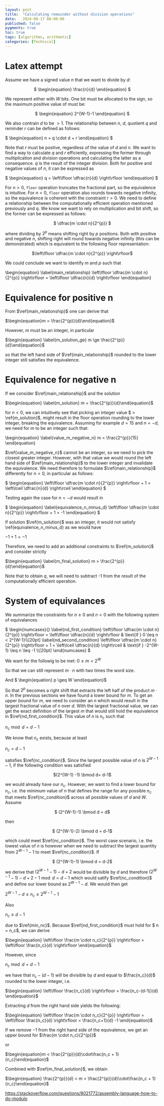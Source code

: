 ```yaml
---
layout: post
title:  "Calculating remainder without division operations"
date:   2024-08-17 08:00:00
published: false
pygments: true
toc: true
tags: [algorithms, arithmetic]
categories: [Technical]
---
```



Latex attempt
=======

Assume we have a signed value $n$ that we want to divide by $d$:

<p style="font-size: 1em" align=center>
$ \begin{equation} \frac{n}{d} \end{equation} $
</p>

We represent either with $W$ bits. One bit must be allocated to the sign,
so the maximum positive value of must be:

<p align=center>
$ \begin{equation}  2^{W-1}-1 \end{equation} $
</p>

We also contrain $d$ to be $> 1$. The relationship between $n$, $d$, quotient $q$
and reminder $r$ can be defined as follows:

$ \begin{equation} n = q \cdot d + r  \end{equation} $

Note that $r$ must be postive, regardless of the value of $d$ and $n$.
We want to find a way to calculate $q$ and $r$ efficiently, expressing the former through multiplication and division 
operations and calculating the latter as a consequence. $q$ is the result of the integer division. Both for positive and negative values of $n$, it can be expressed as

$
\begin{equation} q = \left\lfloor \dfrac{n}{d} \right\rfloor \end{equation}
$

For $n>0$, `floor` operation truncates the fractional part, so the equivalence is
intuitive. For $n<0$, `floor` operation also rounds towards negative infinity, 
so the equivalence is coherent with the constraint $r>0$. We need to define a 
relationship between the computationally efficient operation mentioned previously
and $q$. We know we want to rely on multiplication and bit shift, so the former
can be expressed as follows:

<p align=center>
$ \dfrac{m \cdot n}{2^{p}} $
</p>

where dividing by $2^{p}$ means shifting right by $p$ positions. Both with positive and negative $n$, 
shifting right will round towards negative infinity (this can be demonstrated) which is equivalent
to the following floor representation:

<p align=center>
$\left\lfloor \dfrac{m \cdot n}{2^{p}} \right\rfloor$
</p>

We could conclude we want to identify $m$ and $p$ such that

\begin{equation}
\label{main_relationship}
\left\lfloor \dfrac{m \cdot n}{2^{p}} \right\rfloor = 
\left\lfloor \dfrac{n}{d} \right\rfloor
\end{equation}

# Equivalence for positive n

From $\ref{main_relationship}$ one can derive that 

$\begin{equation}m = \frac{2^{p}}{d}\end{equation}$

However, $m$ must be an integer, in particular

$\begin{equation} \label{m_solution_ge} m \ge \frac{2^{p}}{d}\end{equation}$

so that the left hand side of $\ref{main_relationship}$ rounded to the lower integer 
still satisfies the equivalence.

# Equivalence for negative n

If we consider $\ref{main_relationship}$ and the solution

$\begin{equation} \label{m_solution} m = \frac{2^{p}}{d}\end{equation}$

for $n < 0$, we can intuitively see that picking an integer value $ > \ref{m_solution}$,
might result in the floor operation rounding to the lower integer, breaking the equivalence.
Assuming for example $d = 15$ and  $n = -d$, we need for $m$ to be an integer such that:

\begin{equation}
\label{value_m_negative_n}
m = \frac{2^{p}}{15}
\end{equation}

$\ref{value_m_negative_n}$  cannot be an integer, so we need to pick the closest greater integer.
However, with that value we would round the left hand side of $\ref{main_relationship}$ to the 
lower integer and invalidate the equivalence. We need therefore to formulate $\ref{main_relationship}$
differently for $n<0$, in particular as follows:

$
\begin{equation}
\left\lfloor \dfrac{m \cdot n}{2^{p}} \right\rfloor + 1 = 
\left\lceil \dfrac{n}{d} \right\rceil
\end{equation}
$

Testing again the case for $n= -d$ would result in

$
\begin{equation}
\label{equivalence_n_minus_d}
\left\lfloor \dfrac{m \cdot n}{2^{p}} \right\rfloor + 1 = 
-1
\end{equation}
$

If solution  $\ref{m_solution}$ was an integer, it would not satisfy \ref{equivalence_n_minus_d} as
we would have

$\begin{equation} -1 +1 = -1\end{equation}$

Therefore, we need to add an additional constraints to $\ref{m_solution}$ and consider strictly

$\begin{equation} \label{m_final_solution} m > \frac{2^{p}}{d}\end{equation}$

Note that to obtain $q$, we will need to subtract -1 from the result of the computationally
efficient operation.

# System of equivalances

We summarize the constraints for $n \ge 0$ and $n < 0$ with the following system of equivalances

$
\begin{numcases}{}
\label{nd_first_condition}
\left\lfloor \dfrac{m \cdot n}{2^{p}} \right\rfloor = 
\left\lfloor \dfrac{n}{d} \right\rfloor
  & 
\text{if } 0 \leq n < 2^{W-1}\\\\[20pt]
\label{nd_second_condition}
\left\lfloor \dfrac{m \cdot n}{2^{p}} \right\rfloor + 1 = 
\left\lceil \dfrac{n}{d} \right\rceil &
\text{if } -2^{W-1} \leq n \leq -1 \\\\[20pt]
\end{numcases}
$

We want for the followig to be met:
$\begin{equation} 0 \leq m \lt 2^{W} \end{equation}$

So that we can still represent $m \cdot n$ with two times the word size.

And
$ \begin{equation} p \geq W \end{equation}$

So that $2^{p}$ becomes a right shift that extracts the left half of the product $m \cdot n$.
In the previous sections we have found a lower bound for $m$. To get an upper bound for $m$, we
need to consider an $n$ which would result in the largest fractional value of $n$ over $d$. With
the largest fractional value, we can get the exact definition of the largest $m$ that would still
hold the equivalence in $\ref{nd_first_condition}$. This value of $n$ is $n_c$ such that

$\begin{equation} \label{nc_condition} n_c \bmod d = d-1 \end{equation}$

We know that $n_c$ exists, because at least 

$\begin{equation} \label{min_nc} n_c = d-1 \end{equation}$ 

satisfies $\ref{nc_condition}$. Since the largest possible value of $n$ is $2^{W-1}-1$, 
if the following condition was satisfied

<p align=center>
$(2^{W-1} -1) \bmod d= d-1$  
</p>

we would already have our $n_c$. However, we want to find a lower bound for $n_c$,
i.e. the minimum value of $n$ that defines the range for any possible $n_c$ that meets 
$\ref{nc_condition}$ across all possible values of $d$ and $W$.
Assume

<p align=center>
$  (2^{W-1}-1) \bmod d = d$
</p>

then 
<p align=center>
$  (2^{W-1}-2) \bmod d = d-1$
</p>

which could meet $\ref{nc_condition}$. The worst case scenario, i.e. the lowest value of $n$
is however when we need to subtract the largest quantity from $2^{W-1}-1$ to meet 
$\ref{nc_condition}$. If

<p align=center>
$ (2^{W-1}-1)  \bmod d = d-2$
</p>

we derive that $(2^{W-1}-1)-d+2$ would be divisible by $d$ and therefore $(2^{W-1}-1)-d+2-1 \bmod d = d-1$ 
which would satify $\ref{nc_condition}$ and define our lower bound as $2^{W-1}-d$. We would then get

$\begin{equation} 2^{W-1} -d \leq n_c \leq 2^{W-1} -1\end{equation}$


Also

$\begin{equation}n_c \geq d-1\end{equation}$

due to $\ref{min_nc}$. Because $\ref{nd_first_condition}$
must hold for $ n = n_c$, we can derive


$\begin{equation} \left\lfloor \frac{m \cdot n_c}{2^{p}} \right\rfloor = \left\lfloor \frac{n_c}{d} \right\rfloor
\end{equation}$


However, since 

$\begin{equation}n_c \bmod d = d-1\end{equation}$

we have that $n_c - (d-1)$ will be
divisible by $d$ and equal to $\frac{n_c}{d}$ rounded to
the lower integer, i.e.


$\begin{equation} \left\lfloor \frac{n_c}{d} 
\right\rfloor = \frac{n_c-(d-1)}{d} \end{equation}$

Extracting $d$ from the right hand side yields the
following:

$\begin{equation} \left\lfloor \frac{m \cdot n_c}{2^{p}} 
\right\rfloor = \left\lfloor \frac{n_c}{d} \right\rfloor 
= \frac{n_c+1}{d} -1 \end{equation}$


If we remove $-1$ from the right hand side of the
equivalence, we get an upper bound for 
$\frac{m \cdot n_c}{2^{p}}$ 

or 


$\begin{equation}m < \frac{2^{p}}{d}\cdot\frac{n_c + 1}{n_c}\end{equation}$

Combined with $\ref{m_final_solution}$, we obtain


$\begin{equation} \frac{2^{p}}{d} < m < \frac{2^{p}}{d}\cdot\frac{n_c + 1}{n_c}\end{equation}$

https://stackoverflow.com/questions/8021772/assembly-language-how-to-do-modulo
